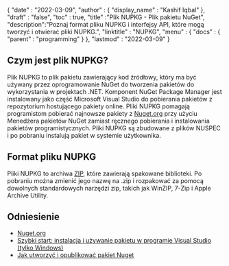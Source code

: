 {
  "date" : "2022-03-09",
  "author" : {
    "display_name" : "Kashif Iqbal"
},
  "draft" : "false",
  "toc" : true,
  "title" :"Plik NUPKG - Plik pakietu NuGet",
  "description":"Poznaj format pliku NUPKG i interfejsy API, które mogą tworzyć i otwierać pliki NUPKG.",
  "linktitle" : "NUPKG",
  "menu" : {
    "docs" : {
      "parent" : "programming"
}
},
  "lastmod" : "2022-03-09"
}

## Czym jest plik NUPKG?

Plik NUPKG to plik pakietu zawierający kod źródłowy, który ma być używany przez oprogramowanie NuGet do tworzenia pakietów do wykorzystania w projektach .NET. Komponent NuGet Package Manager jest instalowany jako część Microsoft Visual Studio do pobierania pakietów z repozytorium hostującego pakiety online. Pliki NUPKG pomagają programistom pobierać najnowsze pakiety z [Nuget.org](https://nuget.org) przy użyciu Menedżera pakietów NuGet zamiast ręcznego pobierania i instalowania pakietów programistycznych. Pliki NUPKG są zbudowane z plików NUSPEC i po pobraniu instalują pakiet w systemie użytkownika.

## Format pliku NUPKG

Pliki NUPKG to archiwa [ZIP](/pl/compression/zip/), które zawierają spakowane biblioteki. Po pobraniu można zmienić jego nazwę na .zip i rozpakować za pomocą dowolnych standardowych narzędzi zip, takich jak WinZIP, 7-Zip i Apple Archive Utility.

## Odniesienie

* [Nuget.org](https://nuget.org)
* [Szybki start: instalacja i używanie pakietu w programie Visual Studio (tylko Windows)](https://learn.microsoft.com/en-us/nuget/quickstart/install-and-use-a-package-in-visual-studio)
* [Jak utworzyć i opublikować pakiet Nuget](https://learn.microsoft.com/en-us/nuget/quickstart/create-and-publish-a-package-using-visual-studio?tabs=netcore-cli)

